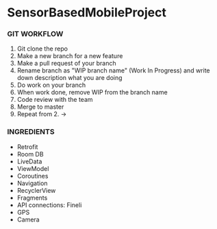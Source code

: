 # SensorBasedMobileProject

### GIT WORKFLOW

1. Git clone the repo
2. Make a new branch for a new feature
3. Make a pull request of your branch
4. Rename branch as "WIP branch name" (Work In Progress) and write down description what you are doing
5. Do work on your branch
6. When work done, remove WIP from the branch name
7. Code review with the team
8. Merge to master
9. Repeat from 2. ->

### INGREDIENTS

- Retrofit
- Room DB
- LiveData
- ViewModel
- Coroutines
- Navigation
- RecyclerView
- Fragments
- API connections: Fineli
- GPS
- Camera

